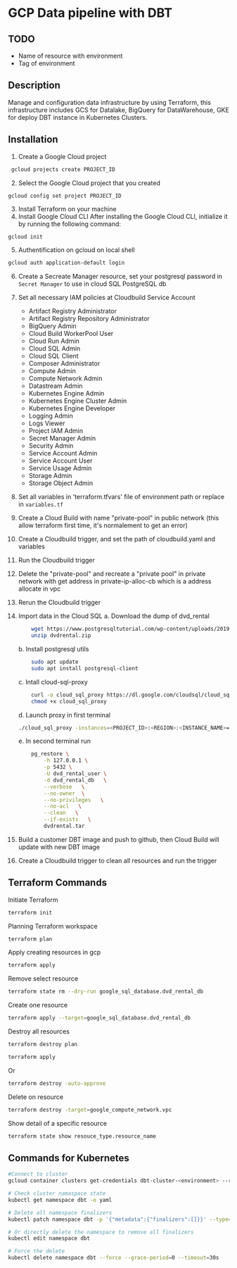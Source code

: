 # GCP Data pipeline with DBT

## TODO 
- Name of resource with environment
- Tag of environment


## Description
Manage and configuration data infrastructure by using Terraform, this infrastructure includes GCS for Datalake, BigQuery for DataWarehouse, GKE for deploy DBT instance in Kubernetes Clusters.

## Installation
1. Create a Google Cloud project
```bash
 gcloud projects create PROJECT_ID 
```
2.  Select the Google Cloud project that you created
```
gcloud config set project PROJECT_ID
```

3. Install Terraform on your machine
4. Install Google Cloud CLI
After installing the Google Cloud CLI, initialize it by running the following command:
```bash
gcloud init
```
5. Authentification on gcloud on local shell

``` bash
gcloud auth application-default login
```

6. Create a Secreate Manager resource, set your postgresql password in `Secret Manager` to use in cloud SQL PostgreSQL db

7. Set all necessary IAM policies at Cloudbuild Service Account 
    - Artifact Registry Administrator
    - Artifact Registry Repository Administrator
    - BigQuery Admin
    - Cloud Build WorkerPool User
    - Cloud Run Admin
    - Cloud SQL Admin
    - Cloud SQL Client
    - Composer Administrator
    - Compute Admin
    - Compute Network Admin
    - Datastream Admin
    - Kubernetes Engine Admin
    - Kubernetes Engine Cluster Admin
    - Kubernetes Engine Developer
    - Logging Admin
    - Logs Viewer
    - Project IAM Admin
    - Secret Manager Admin
    - Security Admin
    - Service Account Admin
    - Service Account User
    - Service Usage Admin
    - Storage Admin
    - Storage Object Admin

8. Set all variables in 'terraform.tfvars' file of environment path or replace in `variables.tf`

9. Create a Cloud Build with name "private-pool" in public network (this allow terraform first time, it's normalement to get an error)

10. Create a Cloudbuild trigger, and set the path of cloudbuild.yaml and variables

11. Run the Cloudbuild trigger

12. Delete the "private-pool" and recreate a "private pool" in private network with get address in private-ip-alloc-cb which is a address allocate in vpc 

13. Rerun the Cloudbuild trigger

14. Import data in the Cloud SQL
    a. Download the dump of dvd_rental
    ```bash
        wget https://www.postgresqltutorial.com/wp-content/uploads/2019/05/dvdrental.zip
        unzip dvdrental.zip
    ```

    b. Install postgresql utils
    ```bash
        sudo apt update
        sudo apt install postgresql-client
    ```

    c. Intall cloud-sql-proxy
    ```bash
        curl -o cloud_sql_proxy https://dl.google.com/cloudsql/cloud_sql_proxy.linux.amd64
        chmod +x cloud_sql_proxy
    ```

    d. Launch proxy in first terminal
    ```bash
    ./cloud_sql_proxy -instances=<PROJECT_ID>:<REGION>:<INSTANCE_NAME>=tcp:5432
    ```

    e. In second terminal run 
    ```bash
        pg_restore \
            -h 127.0.0.1 \
            -p 5432 \
            -U dvd_rental_user \
            -d dvd_rental_db   \
            --verbose   \
            --no-owner  \
            --no-privileges   \
            --no-acl   \
            --clean   \
            --if-exists   \
            dvdrental.tar
    ```
15. Build a customer DBT image and push to github, then Cloud Build will update with new DBT image

16. Create a Cloudbuild trigger to clean all resources and run the trigger


## Terraform Commands

Initiate Terraform
```bash
terraform init
```

Planning Terraform workspace
```bash
terraform plan
```

Apply creating resources in gcp
```bash
terraform apply
```

Remove select resource
```bash
terraform state rm --dry-run google_sql_database.dvd_rental_db
```

Create one resource
```bash
terraform apply --target=google_sql_database.dvd_rental_db
```

Destroy all resources
```bash
terraform destroy plan
```

```bash
terraform apply
```

Or 
```bash
terraform destroy -auto-approve
```

Delete on resource
 
```bash
terraform destroy -target=google_compute_network.vpc
```

Show detail of a specific resource
```bash
terraform state show resouce_type.resource_name
```


## Commands for Kubernetes
```bash
#Connect to cluster
gcloud container clusters get-credentials dbt-cluster-<environment> --region <region> --project <project-id>

# Check cluster namaspace state
kubectl get namespace dbt -o yaml

# Delete all namespace finalizers
kubectl patch namespace dbt -p '{"metadata":{"finalizers":[]}}' --type=merge

# Or directly delete the namespace to remove all finalizers
kubectl edit namespace dbt

# Force the delete
kubectl delete namespace dbt --force --grace-period=0 --timeout=30s
```